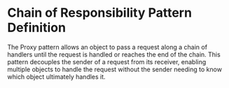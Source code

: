 # Chain of Responsibility Pattern Definition

The Proxy pattern allows an object to pass a request along a chain of handlers until the request is handled or reaches the end of the chain.
This pattern decouples the sender of a request from its receiver, enabling multiple objects to handle the request without the sender needing to know which object ultimately handles it.
